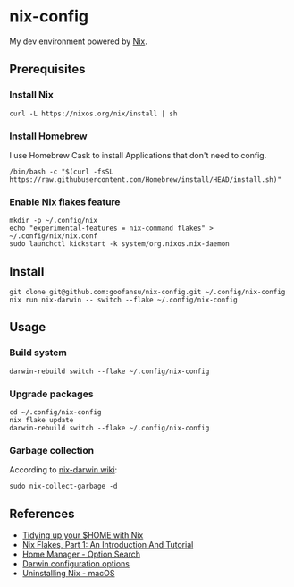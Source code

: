 # nix-config
My dev environment powered by [Nix](https://nixos.org).

## Prerequisites

### Install Nix

```shell
curl -L https://nixos.org/nix/install | sh
```

### Install Homebrew
I use Homebrew Cask to install Applications that don't need to config.

``` shell
/bin/bash -c "$(curl -fsSL https://raw.githubusercontent.com/Homebrew/install/HEAD/install.sh)"
```

### Enable Nix flakes feature

```shell
mkdir -p ~/.config/nix
echo "experimental-features = nix-command flakes" > ~/.config/nix/nix.conf
sudo launchctl kickstart -k system/org.nixos.nix-daemon
```

## Install

```shell
git clone git@github.com:goofansu/nix-config.git ~/.config/nix-config
nix run nix-darwin -- switch --flake ~/.config/nix-config
```

## Usage

### Build system 

```shell
darwin-rebuild switch --flake ~/.config/nix-config
```

### Upgrade packages

``` shell
cd ~/.config/nix-config
nix flake update
darwin-rebuild switch --flake ~/.config/nix-config
```

### Garbage collection

According to [nix-darwin wiki](https://github.com/LnL7/nix-darwin/wiki/Deleting-old-generations#for-multi-user-installation):

``` shell
sudo nix-collect-garbage -d
```

## References
- [Tidying up your $HOME with Nix](https://juliu.is/tidying-your-home-with-nix/)
- [Nix Flakes, Part 1: An Introduction And Tutorial](https://www.tweag.io/blog/2020-05-25-flakes/)
- [Home Manager - Option Search](https://mipmip.github.io/home-manager-option-search/)
- [Darwin configuration options](https://daiderd.com/nix-darwin/manual/)
- [Uninstalling Nix - macOS](https://nixos.org/manual/nix/unstable/installation/uninstall.html#macos)
